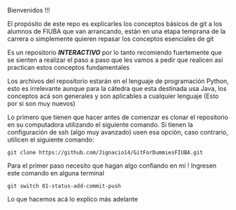 Bienvenidos !!!

El propósito de este repo es explicarles los conceptos básicos de git a los alumnos de FIUBA que van arrancando, están en una etapa temprana de la carrera o simplemente quieren repasar los conceptos esenciales de git

Es un repositorio ***INTERACTIVO*** por lo tanto recomiendo fuertemente que se sienten a realizar el paso a paso que les vamos a pedir que realicen así practican estos conceptos fundamentales

Los archivos del repositorio estarán en el lenguaje de programación Python, esto es irrelevante aunque para la cátedra que esta destinada usa Java, los conceptos acá son generales y son aplicables a cualquier lenguaje (Esto por si son muy nuevos)

Lo primero que tienen que hacer antes de comenzar es clonar el repositorio en su computadora utilizando el siguiente comando. Si tienen la configuración de ssh (algo muy avanzado) usen esa opción, caso contrario, utilicen el siguiente comando: 

```
git clone https://github.com/Jignacio14/GitForDummiesFIUBA.git
```

Para el primer paso necesito que hagan algo confiando en mi ! Ingresen este comando en alguna terminal 

```
git switch 01-status-add-commit-push 
```

Lo que hacemos acá lo explico más adelante
